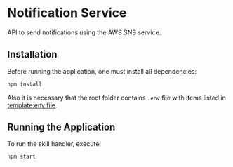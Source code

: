 # Notification Service

API to send notifications using the AWS SNS service.

## Installation

Before running the application, one must install all dependencies:

```bash
npm install
```

Also it is necessary that the root folder contains `.env` file with items listed
in [template.env file](./template.env).

## Running the Application

To run the skill handler, execute:

```bash
npm start
```

